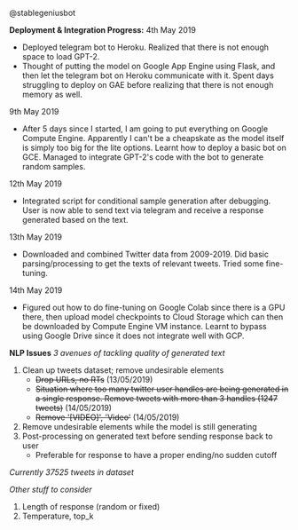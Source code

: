 @stablegeniusbot

**Deployment & Integration Progress:**
4th May 2019
- Deployed telegram bot to Heroku. Realized that there is not enough space to load GPT-2.
- Thought of putting the model on Google App Engine using Flask, and then let the telegram bot on Heroku communicate with it. Spent days struggling to deploy on GAE before realizing that there is not enough memory as well.

9th May 2019
- After 5 days since I started, I am going to put everything on Google Compute Engine. Apparently I can't be a cheapskate as the model itself is simply too big for the lite options. Learnt how to deploy a basic bot on GCE. Managed to integrate GPT-2's code with the bot to generate random samples.

12th May 2019
- Integrated script for conditional sample generation after debugging. User is now able to send text via telegram and receive a response generated based on the text.

13th May 2019
- Downloaded and combined Twitter data from 2009-2019. Did basic parsing/processing to get the texts of relevant tweets. Tried some fine-tuning.

14th May 2019
- Figured out how to do fine-tuning on Google Colab since there is a GPU there, then upload model checkpoints to Cloud Storage which can then be downloaded by Compute Engine VM instance. Learnt to bypass using Google Drive since it does not integrate well with GCP.

**NLP Issues**
*3 avenues of tackling quality of generated text*
1) Clean up tweets dataset; remove undesirable elements
   - ~~Drop URLs, no RTs~~ (13/05/2019)
   - ~~Situation where too many twitter user handles are being generated in a single response. Remove tweets with more than 3 handles (1247 tweets)~~ (14/05/2019)
   - ~~Remove '[VIDEO]', 'Video'~~ (14/05/2019)
2) Remove undesirable elements while the model is still generating
3) Post-processing on generated text before sending response back to user
   - Preferable for response to have a proper ending/no sudden cutoff

*Currently 37525 tweets in dataset*

*Other stuff to consider*
1) Length of response (random or fixed)
2) Temperature, top_k